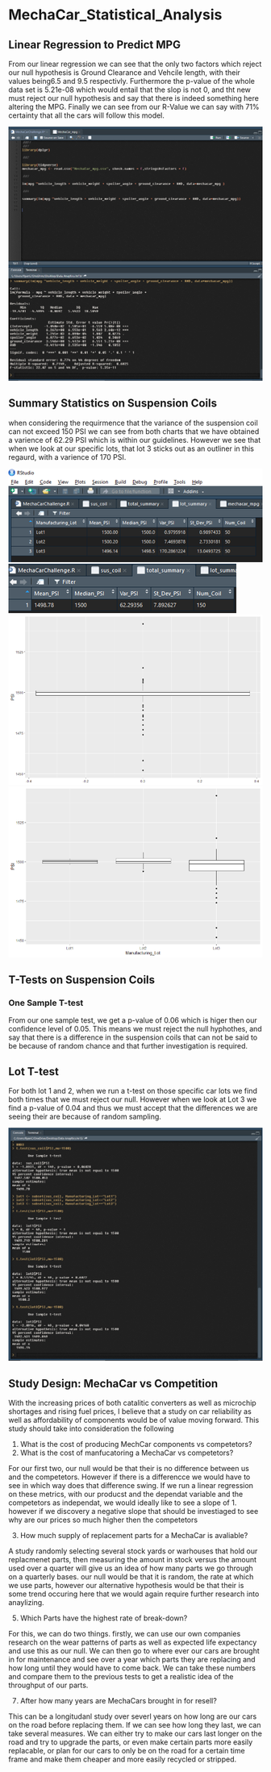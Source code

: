 # MechaCar_Statistical_Analysis

## Linear Regression to Predict MPG
From our linear regression we can see that the only two factors which reject our null hypothesis is Ground Clearance and Vehcile length, with their values being6.5 and 9.5 respectivly. Furthermore the p-value of the whole data set is 5.21e-08 which would entail that the slop is not 0, and tht new must reject our null hypothesis and say that there is indeed something here altering the MPG. Finally we can see from our R-Value we can say with 71% certainty that all the cars will follow this model.

<img src ="Resources/D1_1.png">

## Summary Statistics on Suspension Coils
when considering the requirmence that the variance of the suspension coil can not exceed 150 PSI we can see from both charts that we have obtained a varience of 62.29 PSI which is within our guidelines. However we see that when we look at our specific lots, that lot 3 sticks out as an outliner in this regaurd, with a varience of 170 PSI.

<img src ="Resources/d2_1.png">

<img src ="Resources/d2_2.png">

<img src ="Resources/plt1.png">

<img src ="Resources/plt2.png">

## T-Tests on Suspension Coils
### One Sample T-test
From our one sample test, we get a p-value of 0.06 which is higer then our  confidence level of 0.05. This means we must reject the null hyphothes, and say that there is a difference in the suspension coils that can not be said to be because of random chance and that further investigation is required.


## Lot T-test
For both lot 1 and 2, when we run a t-test on those specific car lots we find both times that we must reject our null. However when we look at Lot 3 we find a p-value of 0.04 and thus we must accept that the differences we are seeing their are because of random sampling.

<img src ="Resources/d3_1.png">


## Study Design: MechaCar vs Competition
With the increasing prices of both catalitic converters as  well as microchip shortages and rising fuel prices, I believe that a study on car reliability as well as affordability of components would be of value moving forward. This study should take into consideration the following 
  
  1. What is the cost of producing MechCar components vs competetors? 
  2. What is the cost of manfucatoring a MechaCar vs competetors?
    
For our first two, our null would be that their is no difference between us and the competetors. However if there is a differencce we would have to see in which way does that difference swing. If we run a linear regression on these metrics, with our producst and the dependat variable and the competetors as independat, we would ideally like to see a slope of 1. however if we discovery a negative slope that should be investiaged to see why are our prices so much higher then the competetors
  
  
  3. How much supply of replacement parts for a MechaCar is avaliable?

A study randomly selecting several stock yards or warhouses that hold our replacmenet parts, then measuring the amount in stock versus the amount used over a quarter will give us an idea of how many parts we go through on a quarterly bases. our null would be that it is random, the rate at which we use parts, however our alternative hypothesis would be that their is some trend occuring here that we would again require further research into anaylizing.

  5. Which Parts have the highest rate of break-down?

For this, we can do two things. firstly, we can use our own companies research on the wear patterns of parts as well as expected life expectancy and use this as our null. We can then go to where ever our cars are brought in for maintenance and see over a year which parts they are replacing and how long until they would have to come back. We can take these numbers and compare them to the previous tests to get a realistic idea of the throughput of our parts.

  7. After how many years are MechaCars brought in for resell?

This can be a longitudanl study over severl years on how long are our cars on the road before replacing them. If we can see how long they last, we can take several measures. We can either try to make our cars last longer on the road and try to upgrade the parts, or even make certain parts more easily replacable, or plan for our cars to only be on the road for a certain time frame and make them cheaper and more easily recycled or stripped.




